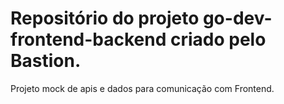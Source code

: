 # Repositório do projeto go-dev-frontend-backend criado pelo Bastion.

Projeto mock de apis e dados para comunicação com Frontend.